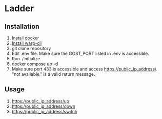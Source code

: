 # Ladder
## Installation
1. [Install docker](https://www.google.com/search?q=install+docker)
2. [Install warp-cli](https://www.google.com/search?q=install+warp-cli)
3. git clone repository
4. Edit .env file. Make sure the GOST_PORT listed in .env is accessible.
5. Run ./initialize
6. docker compose up -d
7. Make sure port 433 is accessible and access [https://public_ip_address/](https://public_ip_address/). "not available." is a valid return message.
## Usage
1. [https://public_ip_address/up](https://public_ip_address/up)
2. [https://public_ip_address/down](https://public_ip_address/down)
3. [https://public_ip_address/switch](https://public_ip_address/switch)
